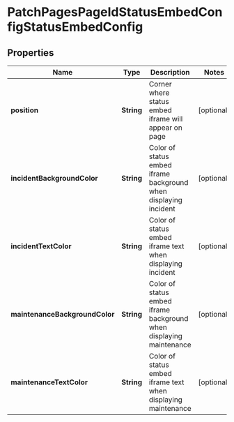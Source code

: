 

# PatchPagesPageIdStatusEmbedConfigStatusEmbedConfig


## Properties

Name | Type | Description | Notes
------------ | ------------- | ------------- | -------------
**position** | **String** | Corner where status embed iframe will appear on page |  [optional]
**incidentBackgroundColor** | **String** | Color of status embed iframe background when displaying incident |  [optional]
**incidentTextColor** | **String** | Color of status embed iframe text when displaying incident |  [optional]
**maintenanceBackgroundColor** | **String** | Color of status embed iframe background when displaying maintenance |  [optional]
**maintenanceTextColor** | **String** | Color of status embed iframe text when displaying maintenance |  [optional]



